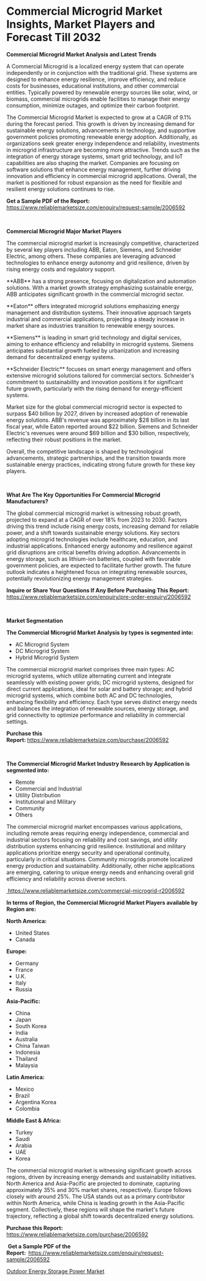 <p><h1>Commercial Microgrid Market Insights, Market Players and Forecast Till 2032</h1></p><p><strong>Commercial Microgrid Market Analysis and Latest Trends</strong></p>
<p><p>A Commercial Microgrid is a localized energy system that can operate independently or in conjunction with the traditional grid. These systems are designed to enhance energy resilience, improve efficiency, and reduce costs for businesses, educational institutions, and other commercial entities. Typically powered by renewable energy sources like solar, wind, or biomass, commercial microgrids enable facilities to manage their energy consumption, minimize outages, and optimize their carbon footprint.</p><p>The Commercial Microgrid Market is expected to grow at a CAGR of 9.1% during the forecast period. This growth is driven by increasing demand for sustainable energy solutions, advancements in technology, and supportive government policies promoting renewable energy adoption. Additionally, as organizations seek greater energy independence and reliability, investments in microgrid infrastructure are becoming more attractive. Trends such as the integration of energy storage systems, smart grid technology, and IoT capabilities are also shaping the market. Companies are focusing on software solutions that enhance energy management, further driving innovation and efficiency in commercial microgrid applications. Overall, the market is positioned for robust expansion as the need for flexible and resilient energy solutions continues to rise.</p></p>
<p><strong>Get a Sample PDF of the Report:&nbsp;</strong> <a href="https://www.reliablemarketsize.com/enquiry/request-sample/2006592?utm_campaign=2212&utm_medium=2&utm_source=Github&utm_content=ia&utm_term=14022025&utm_id=commercial-microgrid">https://www.reliablemarketsize.com/enquiry/request-sample/2006592</a></p>
<p>&nbsp;</p>
<p><strong>Commercial Microgrid Major Market Players</strong></p>
<p><p>The commercial microgrid market is increasingly competitive, characterized by several key players including ABB, Eaton, Siemens, and Schneider Electric, among others. These companies are leveraging advanced technologies to enhance energy autonomy and grid resilience, driven by rising energy costs and regulatory support.</p><p>**ABB** has a strong presence, focusing on digitalization and automation solutions. With a market growth strategy emphasizing sustainable energy, ABB anticipates significant growth in the commercial microgrid sector.</p><p>**Eaton** offers integrated microgrid solutions emphasizing energy management and distribution systems. Their innovative approach targets industrial and commercial applications, projecting a steady increase in market share as industries transition to renewable energy sources.</p><p>**Siemens** is leading in smart grid technology and digital services, aiming to enhance efficiency and reliability in microgrid systems. Siemens anticipates substantial growth fueled by urbanization and increasing demand for decentralized energy systems.</p><p>**Schneider Electric** focuses on smart energy management and offers extensive microgrid solutions tailored for commercial sectors. Schneider's commitment to sustainability and innovation positions it for significant future growth, particularly with the rising demand for energy-efficient systems.</p><p>Market size for the global commercial microgrid sector is expected to surpass $40 billion by 2027, driven by increased adoption of renewable energy solutions. ABB's revenue was approximately $28 billion in its last fiscal year, while Eaton reported around $22 billion. Siemens and Schneider Electric's revenues were around $69 billion and $30 billion, respectively, reflecting their robust positions in the market.</p><p>Overall, the competitive landscape is shaped by technological advancements, strategic partnerships, and the transition towards more sustainable energy practices, indicating strong future growth for these key players.</p></p>
<p>&nbsp;</p>
<p><strong>What Are The Key Opportunities For Commercial Microgrid Manufacturers?</strong></p>
<p><p>The global commercial microgrid market is witnessing robust growth, projected to expand at a CAGR of over 18% from 2023 to 2030. Factors driving this trend include rising energy costs, increasing demand for reliable power, and a shift towards sustainable energy solutions. Key sectors adopting microgrid technologies include healthcare, education, and industrial applications. Enhanced energy autonomy and resilience against grid disruptions are critical benefits driving adoption. Advancements in energy storage, such as lithium-ion batteries, coupled with favorable government policies, are expected to facilitate further growth. The future outlook indicates a heightened focus on integrating renewable sources, potentially revolutionizing energy management strategies.</p></p>
<p><strong>Inquire or Share Your Questions If Any Before Purchasing This Report:</strong> <a href="https://www.reliablemarketsize.com/enquiry/pre-order-enquiry/2006592?utm_campaign=2212&utm_medium=2&utm_source=Github&utm_content=ia&utm_term=14022025&utm_id=commercial-microgrid">https://www.reliablemarketsize.com/enquiry/pre-order-enquiry/2006592</a></p>
<p>&nbsp;</p>
<p><strong>Market Segmentation</strong></p>
<p><strong>The Commercial Microgrid Market Analysis by types is segmented into:</strong></p>
<p><ul><li>AC Microgrid System</li><li>DC Microgrid System</li><li>Hybrid Microgrid System</li></ul></p>
<p><p>The commercial microgrid market comprises three main types: AC microgrid systems, which utilize alternating current and integrate seamlessly with existing power grids; DC microgrid systems, designed for direct current applications, ideal for solar and battery storage; and hybrid microgrid systems, which combine both AC and DC technologies, enhancing flexibility and efficiency. Each type serves distinct energy needs and balances the integration of renewable sources, energy storage, and grid connectivity to optimize performance and reliability in commercial settings.</p></p>
<p><strong>Purchase this Report:&nbsp;</strong><a href="https://www.reliablemarketsize.com/purchase/2006592?utm_campaign=2212&utm_medium=2&utm_source=Github&utm_content=ia&utm_term=14022025&utm_id=commercial-microgrid">https://www.reliablemarketsize.com/purchase/2006592</a></p>
<p>&nbsp;</p>
<p><strong>The Commercial Microgrid Market Industry Research by Application is segmented into:</strong></p>
<p><ul><li>Remote</li><li>Commercial and Industrial</li><li>Utility Distribution</li><li>Institutional and Military</li><li>Community</li><li>Others</li></ul></p>
<p><p>The commercial microgrid market encompasses various applications, including remote areas requiring energy independence, commercial and industrial sectors focusing on reliability and cost savings, and utility distribution systems enhancing grid resilience. Institutional and military applications prioritize energy security and operational continuity, particularly in critical situations. Community microgrids promote localized energy production and sustainability. Additionally, other niche applications are emerging, catering to unique energy needs and enhancing overall grid efficiency and reliability across diverse sectors.</p></p>
<p><a href="https://www.reliablemarketsize.com/commercial-microgrid-r2006592?utm_campaign=2212&utm_medium=2&utm_source=Github&utm_content=ia&utm_term=14022025&utm_id=commercial-microgrid">&nbsp;https://www.reliablemarketsize.com/commercial-microgrid-r2006592</a></p>
<p><strong>In terms of Region, the Commercial Microgrid Market Players available by Region are:</strong></p>
<p>
    <p> <strong> North America: </strong>
        <ul>
            <li>United States</li>
            <li>Canada</li>
        </ul>
        </p> 
    <p> <strong> Europe: </strong>
        <ul>
            <li>Germany</li>
            <li>France</li>
            <li>U.K.</li>
            <li>Italy</li>
            <li>Russia</li>
        </ul>
        </p> 
    <p> <strong> Asia-Pacific: </strong>
        <ul>
            <li>China</li>
            <li>Japan</li>
            <li>South Korea</li>
            <li>India</li>
            <li>Australia</li>
            <li>China Taiwan</li>
            <li>Indonesia</li>
            <li>Thailand</li>
            <li>Malaysia</li>
        </ul>
        </p> 
    <p> <strong> Latin America: </strong>
        <ul>
            <li>Mexico</li>
            <li>Brazil</li>
            <li>Argentina Korea</li>
            <li>Colombia</li>
        </ul>
        </p> 
    <p> <strong> Middle East & Africa: </strong>
        <ul>
            <li>Turkey</li>
            <li>Saudi</li>
            <li>Arabia</li>
            <li>UAE</li>
            <li>Korea</li>
        </ul>
    </p>
    </p>
<p><p>The commercial microgrid market is witnessing significant growth across regions, driven by increasing energy demands and sustainability initiatives. North America and Asia-Pacific are projected to dominate, capturing approximately 35% and 30% market shares, respectively. Europe follows closely with around 25%. The USA stands out as a primary contributor within North America, while China is leading growth in the Asia-Pacific segment. Collectively, these regions will shape the market's future trajectory, reflecting a global shift towards decentralized energy solutions.</p></p>
<p><strong>Purchase this Report: </strong><a href="https://www.reliablemarketsize.com/purchase/2006592?utm_campaign=2212&utm_medium=2&utm_source=Github&utm_content=ia&utm_term=14022025&utm_id=commercial-microgrid">https://www.reliablemarketsize.com/purchase/2006592</a></p>
<p>&nbsp;<strong>Get a Sample PDF of the Report:&nbsp;&nbsp;</strong><a href="https://www.reliablemarketsize.com/enquiry/request-sample/2006592?utm_campaign=2212&utm_medium=2&utm_source=Github&utm_content=ia&utm_term=14022025&utm_id=commercial-microgrid">https://www.reliablemarketsize.com/enquiry/request-sample/2006592</a></p>
<p><strong></strong></p>
<p><p><a href="https://github.com/gullattedenna/Market-Research-Report-List-1/blob/main/outdoor-energy-storage-power-market.md?utm_campaign=2212&utm_medium=2&utm_source=Github&utm_content=ia&utm_term=14022025&utm_id=commercial-microgrid">Outdoor Energy Storage Power Market</a></p></p>